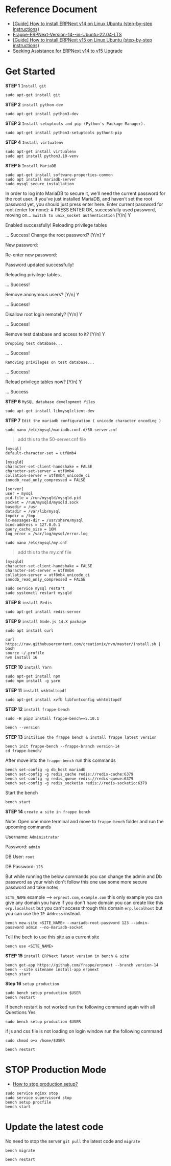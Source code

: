 # Reference Document
* [[Guide] How to install ERPNext v14 on Linux Ubuntu (step-by-step instructions)](https://discuss.frappe.io/t/guide-how-to-install-erpnext-v14-on-linux-ubuntu-step-by-step-instructions/92960/226)
* [Frappe-ERPNext-Version-14--in-Ubuntu-22.04-LTS](https://github.com/D-codE-Hub/Frappe-ERPNext-Version-14--in-Ubuntu-22.04-LTS)
* [[Guide] How to install ERPNext v15 on Linux Ubuntu (step-by-step instructions)](https://discuss.frappe.io/t/guide-how-to-install-erpnext-v15-on-linux-ubuntu-step-by-step-instructions/111706)
* [Seeking Assistance for ERPNext v14 to v15 Upgrade](https://discuss.frappe.io/t/seeking-assistance-for-erpnext-v14-to-v15-upgrade/111820/4)


# Get Started
**STEP 1** `Install git`
```
sudo apt-get install git
```

**STEP 2** `install python-dev`
```
sudo apt-get install python3-dev
```

**STEP 3** `Install setuptools and pip (Python's Package Manager).`
```
sudo apt-get install python3-setuptools python3-pip
```

**STEP 4** `Install virtualenv`
```
sudo apt-get install virtualenv
sudo apt install python3.10-venv
```

**STEP 5** `Install MariaDB`
```
sudo apt-get install software-properties-common
sudo apt install mariadb-server
sudo mysql_secure_installation
```

  In order to log into MariaDB to secure it,
   we'll need the current
  password for the root user. 
  If you've just installed MariaDB, and
  haven't set the root password yet, 
  you should just press enter here.
  Enter current password for root (enter for none): # PRESS ENTER
  OK, successfully used password, moving on...
  `Switch to unix_socket authentication` [Y/n] Y

  
  Enabled successfully!
  Reloading privilege tables
  
  ... Success!
  Change the root password? [Y/n] Y
  
  New password: 
  
  Re-enter new password: 
  
  Password updated successfully!
  
  Reloading privilege tables..
  
   ... Success!
   
  Remove anonymous users? [Y/n] Y
  
   ... Success!
   
   Disallow root login remotely? [Y/n] Y
   
   ... Success!
   
   Remove test database and access to it? [Y/n] Y
   
    Dropping test database...
    
   ... Success!
   
    Removing privileges on test database...
    
   ... Success!
   
   Reload privilege tables now? [Y/n] Y
   
   ... Success
   
**STEP 6** `MySQL database development files`
```
sudo apt-get install libmysqlclient-dev
```
**STEP 7** `Edit the mariadb configuration ( unicode character encoding )`
```
sudo nano /etc/mysql/mariadb.conf.d/50-server.cnf
```
>add this to the 50-server.cnf file
```
[mysql]
default-character-set = utf8mb4

[mysqld]
character-set-client-handshake = FALSE
character-set-server = utf8mb4
collation-server = utf8mb4_unicode_ci
innodb_read_only_compressed = FALSE   

[server]
user = mysql
pid-file = /run/mysqld/mysqld.pid
socket = /run/mysqld/mysqld.sock
basedir = /usr
datadir = /var/lib/mysql
tmpdir = /tmp
lc-messages-dir = /usr/share/mysql
bind-address = 127.0.0.1
query_cache_size = 16M
log_error = /var/log/mysql/error.log
```
```
sudo nano /etc/mysql/my.cnf
```
>add this to the my.cnf file
```
[mysqld]
character-set-client-handshake = FALSE
character-set-server = utf8mb4
collation-server = utf8mb4_unicode_ci
innodb_read_only_compressed = FALSE   
 ```
 ```
sudo service mysql restart
sudo systemctl restart mysqld
```
**STEP 8** `install Redis`
```
sudo apt-get install redis-server
```
**STEP 9** `install Node.js 14.X package`
```
sudo apt install curl 
```
```
curl https://raw.githubusercontent.com/creationix/nvm/master/install.sh | bash
source ~/.profile
nvm install 16
```

**STEP 10** `install Yarn`
```
sudo apt-get install npm
sudo npm install -g yarn
```
**STEP 11** `install wkhtmltopdf`
```
sudo apt-get install xvfb libfontconfig wkhtmltopdf
```
**STEP 12** `install frappe-bench`
```
sudo -H pip3 install frappe-bench==5.10.1

bench --version
```

**STEP 13** `initilise the frappe bench & install frappe latest version`
```
bench init frappe-bench --frappe-branch version-14
cd frappe-bench/
```
After move into the `frappe-bench` run this commands
```
bench set-config -g db_host mariadb
bench set-config -g redis_cache redis://redis-cache:6379
bench set-config -g redis_queue redis://redis-queue:6379
bench set-config -g redis_socketio redis://redis-socketio:6379
```
Start the bench
```
bench start
```
**STEP 14** `create a site in frappe bench`

Note: Open one more terminal and move to `frappe-bench` folder and run the upcoming commands

Username: `Administrator`

Password: `admin`


DB User: `root`

DB Password: `123`


But while running the below commands you can change the admin and Db password as your wish don't follow this one use some more secure password and take notes

`SITE_NAME` example --> `erpnext.com`, `example.com` this only example you can give any domain you have if you don't have domain you can create like this `erp.localhost` but you can't access through this domain `erp.localhost` but you can use the `IP Address` instead.
```
bench new-site <SITE_NAME> --mariadb-root-password 123 --admin-password admin --no-mariadb-socket
```


Tell the bech to use this site as a current site
```
bench use <SITE_NAME>
```

**STEP 15** `install ERPNext latest version in bench & site`
```
bench get-app https://github.com/frappe/erpnext --branch version-14
bench --site sitename install-app erpnext
bench start
```
**Step 16** `setup production`
```
sudo bench setup production $USER
bench restart
```

If bench restart is not worked run the following command again with all Questions Yes
```
sudo bench setup production $USER
```
if js and css file is not loading on login window run the following command
```
sudo chmod o+x /home/$USER
```
```
bench restart
```
# STOP Production Mode
* [How to stop production setup?](https://discuss.frappe.io/t/how-to-stop-production-setup/106204)
```
sudo service nginx stop
sudo service supervisord stop
bench setup procfile
bench start
```
# Update the latest code 
No need to stop the server `git pull` the latest code and `migrate`
```
bench migrate
```
```
bench restart
```
